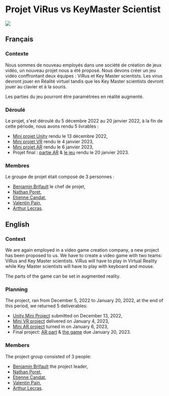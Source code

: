 # Projet ViRus vs KeyMaster Scientist
![](https://repository-images.githubusercontent.com/618430276/c9d79cea-b928-49c2-9842-70d287bb8aaf)
## Français
### Contexte
Nous sommes de nouveau employés dans une société de création de jeux vidéo, un nouveau projet nous a été proposé. Nous devons créer un jeu vidéo conffrontant deux équipes : ViRus et Key Master scientists. Les virus devront jouer en Réalité virtuel tandis que les Key Master scientists devront jouer au clavier et à la souris.

Les parties du jeu pourront être paramétrées en réalité augmenté.

### Déroulé
Le projet, s'est déroulé du 5 décembre 2022 au 20 janvier 2022, à la fin de cette période, nous avons rendu 5 livrables :
- [Mini projet Unity](https://github.com/Scordragours/vShool) rendu le 13 décembre 2022,
- [Mini projet VR](https://github.com/Scordragours/ADDOL) rendu le 4 janvier 2023,
- [Mini projet AR](https://github.com/Scordragours/MachIndus) rendu le 6 janvier 2023,
- Projet final : [partie AR]() & [le jeu]() rendu le 20 janvier 2023.

### Membres
Le groupe de projet était composé de 3 personnes :
- [Benjamin Brifault](https://www.linkedin.com/in/benjamin-brifault/) le chef de projet,
- [Nathan Poret](https://www.linkedin.com/in/nathan-poret-8a66b0193/),
- [Etienne Candat](https://www.linkedin.com/in/etienne-candat/),
- [Valentin Pain](https://www.linkedin.com/in/valentin-pain-233393196/),
- [Arthur Lecras](https://www.linkedin.com/in/arthur-lecras/).

## English
### Context
We are again employed in a video game creation company, a new project has been proposed to us. We have to create a video game with two teams: ViRus and Key Master scientists. ViRus will have to play in Virtual Reality while Key Master scientists will have to play with keyboard and mouse.

The parts of the game can be set in augmented reality.

### Planning
The project, ran from December 5, 2022 to January 20, 2022, at the end of this period, we returned 5 deliverables:
- [Unity Mini Project](https://github.com/Scordragours/vShool) submitted on December 13, 2022,
- [Mini VR project](https://github.com/Scordragours/ADDOL) delivered on January 4, 2023,
- [Mini AR project](https://github.com/Scordragours/MachIndus) turned in on January 6, 2023,
- Final project: [AR part]() & [the game]() due January 20, 2023.

### Members
The project group consisted of 3 people:
- [Benjamin Brifault](https://www.linkedin.com/in/benjamin-brifault/) the project leader,
- [Nathan Poret](https://www.linkedin.com/in/nathan-poret-8a66b0193/),
- [Etienne Candat](https://www.linkedin.com/in/etienne-candat/),
- [Valentin Pain](https://www.linkedin.com/in/valentin-pain-233393196/),
- [Arthur Lecras](https://www.linkedin.com/in/arthur-lecras/).

